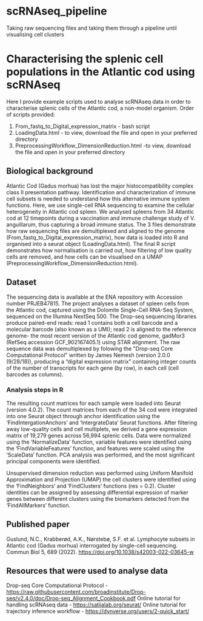 # scRNAseq_pipeline
Taking raw sequencing files and taking them through a pipeline until visualising cell clusters

# Characterising the splenic cell populations in the Atlantic cod using scRNAseq
Here I provide example scripts used to analyse scRNAseq data in order to characterise splenic cells of the Atlantic cod, a non-model organism.
Order of scripts provided:
1) From_fastq_to_Digital_expression_matrix - bash script
2) LoadingData.html - to view, download the file and open in your preferred directory
3) PreprocessingWorkflow_DimensionReduction.html -to view, download the file and open in your preferred directory

## Biological background
Atlantic Cod (Gadus morhua) has lost the major histocompatibility complex class II presentation pathway. Identification and characterization of immune cell subsets is needed to understand how this alternative immune system functions. Here, we use single-cell RNA sequencing to examine the cellular heterogeneity in Atlantic cod spleen. We analysed spleens from 34 Atlantic cod at 12 timepoints during a vaccination and immune challenge study of V. anguillarum, thus capturing a broad immune status. The 3 files demonstrate how raw sequencing files are demultiplexed and aligned to the genome (From_fastq_to_Digital_expression_matrix), how data is loaded into R and organised into a seurat object (LoadingData.html). The final R script demonstrates how normalisation is carried out, how filtering of low quality cells are removed, and how cells can be visualised on a UMAP (PreprocessingWorkflow_DimensionReduction.html).

## Dataset
The sequencing data is available at the ENA repository with Accession number PRJEB47815.
The project analyses a dataset of spleen cells from the Atlantic cod, captured using the Dolomite Single-Cell RNA-Seq System, sequenced on the Illumina NextSeq 500. The Drop-seq sequencing libraries produce paired-end reads: read 1 contains both a cell barcode and a molecular barcode (also known as a UMI); read 2 is aligned to the reference genome- the most recent version of the Atlantic cod genome, gadMor3 (RefSeq accession GCF_902167405.1) using STAR alignment. The raw sequence data was demultiplexed by folowing the "Drop-seq Core Computational Protocol" written by James Nemesh (version 2.0.0 (9/28/18)), producing a “digital expression matrix” containing integer counts of the number of transcripts for each gene (by row), in each cell (cell barcodes as columns).

### Analysis steps in R
The resulting count matrices for each sample were loaded into Seurat (version 4.0.2). The count matrices from each of the 34 cod were integrated into one Seurat object through anchor identification using the ‘FindIntergationAnchors’ and ‘IntergrateData’ Seurat functions. After filtering away low-quality cells and cell multiplets, we derived a gene expression matrix of 19,279 genes across 56,994 splenic cells. Data were normalized using the ‘NormalizeData’ function, variable features were identified using the ‘FindVariableFeatures’ function, and features were scaled using the ‘ScaleData’ function. PCA analysis was performed, and the most significant principal components were identified.
 
Unsupervised dimension reduction was performed using Uniform Manifold Approximation and Projection (UMAP) the cell clusters were identified using the ‘FindNeighbors’ and ‘FindClusters’ functions (res = 0.2). Cluster identities can be assigned by assessing differential expression of marker genes between different clusters using the biomarkers detected from the ‘FindAllMarkers’ function.

## Published paper
Guslund, N.C., Krabberød, A.K., Nørstebø, S.F. et al. Lymphocyte subsets in Atlantic cod (Gadus morhua) interrogated by single-cell sequencing. Commun Biol 5, 689 (2022). https://doi.org/10.1038/s42003-022-03645-w

## Resources that were used to analyse data 
Drop-seq Core Computational Protocol - https://raw.githubusercontent.com/broadinstitute/Drop-seq/v2.4.0/doc/Drop-seq_Alignment_Cookbook.pdf
Online tutorial for handling scRNAseq data - https://satijalab.org/seurat/
Online tutorial for trajectory inference workflow - https://dynverse.org/users/2-quick_start/
